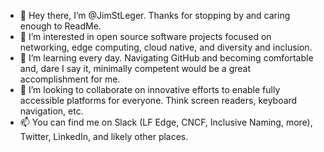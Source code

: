 - 👋 Hey there, I’m @JimStLeger. Thanks for stopping by and caring enough to ReadMe.
- 👀 I’m interested in open source software projects focused on networking, edge computing, cloud native, and diversity and inclusion.
- 🌱 I’m learning every day. Navigating GitHub and becoming comfortable and, dare I say it, minimally competent would be a great accomplishment for me.
- 💞️ I’m looking to collaborate on innovative efforts to enable fully accessible platforms for everyone. Think screen readers, keyboard navigation, etc.
- 📫 You can find me on Slack (LF Edge, CNCF, Inclusive Naming, more), Twitter, LinkedIn, and likely other places. 

<!---
JimStLeger/JimStLeger is a ✨ special ✨ repository because its `README.md` (this file) appears on your GitHub profile.
You can click the Preview link to take a look at your changes.
--->
